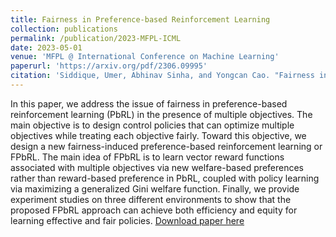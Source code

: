 ```yaml
---
title: Fairness in Preference-based Reinforcement Learning
collection: publications
permalink: /publication/2023-MFPL-ICML
date: 2023-05-01
venue: 'MFPL @ International Conference on Machine Learning'
paperurl: 'https://arxiv.org/pdf/2306.09995'
citation: 'Siddique, Umer, Abhinav Sinha, and Yongcan Cao. "Fairness in Preference-based Reinforcement Learning." ICML 2023 Workshop The Many Facets of Preference-Based Learning. 2023.'
---
```


In this paper, we address the issue of fairness in preference-based reinforcement learning (PbRL) in the presence of multiple objectives. The main objective is to design control policies that can optimize multiple objectives while treating each objective fairly. Toward this objective, we design a new fairness-induced preference-based reinforcement learning or FPbRL. The main idea of FPbRL is to learn vector reward functions associated with multiple objectives via new welfare-based preferences rather than reward-based preference in PbRL, coupled with policy learning via maximizing a generalized Gini welfare function. Finally, we provide experiment studies on three different environments to show that the proposed FPbRL approach can achieve both efficiency and equity for learning effective and fair policies. [Download paper here](https://arxiv.org/pdf/2306.09995)
